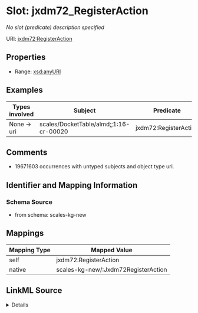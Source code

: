 

# Slot: jxdm72_RegisterAction


_No slot (predicate) description specified_





URI: [jxdm72:RegisterAction](http://release.niem.gov/niem/domains/jxdm/7.2/#RegisterAction)



<!-- no inheritance hierarchy -->








## Properties

* Range: [xsd:anyURI](xsd:anyURI)






## Examples

| Types involved | Subject | Predicate | Object |
| --- | --- | --- | --- |
| None → uri | scales/DocketTable/almd;;1:16-cr-00020 | jxdm72:RegisterAction | scales/DocketEntry/almd;;1:16-cr-00020_de0 |


## Comments

* 19671603 occurrences with untyped subjects and object type uri.

## Identifier and Mapping Information







### Schema Source


* from schema: scales-kg-new




## Mappings

| Mapping Type | Mapped Value |
| ---  | ---  |
| self | jxdm72:RegisterAction |
| native | scales-kg-new/:Jxdm72RegisterAction |




## LinkML Source

<details>

```yaml
name: jxdm72_RegisterAction
description: No slot (predicate) description specified
comments:
- 19671603 occurrences with untyped subjects and object type uri.
examples:
- description: None → uri
  object:
    example_object: scales/DocketEntry/almd;;1:16-cr-00020_de0
    example_object_type: uri
    example_predicate: jxdm72:RegisterAction
    example_subject: scales/DocketTable/almd;;1:16-cr-00020
    example_subject_type: None
from_schema: scales-kg-new
rank: 1000
slot_uri: jxdm72:RegisterAction
alias: jxdm72_RegisterAction
range: uri

```
</details>